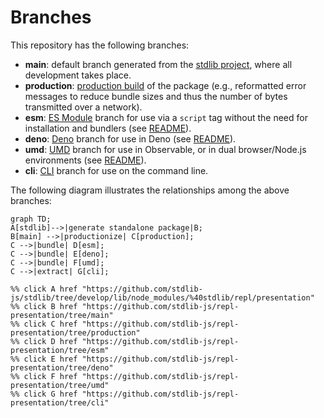<!--

@license Apache-2.0

Copyright (c) 2023 The Stdlib Authors.

Licensed under the Apache License, Version 2.0 (the "License");
you may not use this file except in compliance with the License.
You may obtain a copy of the License at

    http://www.apache.org/licenses/LICENSE-2.0

Unless required by applicable law or agreed to in writing, software
distributed under the License is distributed on an "AS IS" BASIS,
WITHOUT WARRANTIES OR CONDITIONS OF ANY KIND, either express or implied.
See the License for the specific language governing permissions and
limitations under the License.

-->

# Branches

This repository has the following branches:

-   **main**: default branch generated from the [stdlib project][stdlib-url], where all development takes place.
-   **production**: [production build][production-url] of the package (e.g., reformatted error messages to reduce bundle sizes and thus the number of bytes transmitted over a network).
-   **esm**: [ES Module][esm-url] branch for use via a `script` tag without the need for installation and bundlers (see [README][esm-readme]).
-   **deno**: [Deno][deno-url] branch for use in Deno (see [README][deno-readme]).
-   **umd**: [UMD][umd-url] branch for use in Observable, or in dual browser/Node.js environments (see [README][umd-readme]).
-   **cli**: [CLI][cli-url] branch for use on the command line.

The following diagram illustrates the relationships among the above branches:

```mermaid
graph TD;
A[stdlib]-->|generate standalone package|B;
B[main] -->|productionize| C[production];
C -->|bundle| D[esm];
C -->|bundle| E[deno];
C -->|bundle| F[umd];
C -->|extract| G[cli];

%% click A href "https://github.com/stdlib-js/stdlib/tree/develop/lib/node_modules/%40stdlib/repl/presentation"
%% click B href "https://github.com/stdlib-js/repl-presentation/tree/main"
%% click C href "https://github.com/stdlib-js/repl-presentation/tree/production"
%% click D href "https://github.com/stdlib-js/repl-presentation/tree/esm"
%% click E href "https://github.com/stdlib-js/repl-presentation/tree/deno"
%% click F href "https://github.com/stdlib-js/repl-presentation/tree/umd"
%% click G href "https://github.com/stdlib-js/repl-presentation/tree/cli"
```

[stdlib-url]: https://github.com/stdlib-js/stdlib/tree/develop/lib/node_modules/%40stdlib/repl/presentation
[production-url]: https://github.com/stdlib-js/repl-presentation/tree/production
[deno-url]: https://github.com/stdlib-js/repl-presentation/tree/deno
[deno-readme]: https://github.com/stdlib-js/repl-presentation/blob/deno/README.md
[umd-url]: https://github.com/stdlib-js/repl-presentation/tree/umd
[umd-readme]: https://github.com/stdlib-js/repl-presentation/blob/umd/README.md
[esm-url]: https://github.com/stdlib-js/repl-presentation/tree/esm
[esm-readme]: https://github.com/stdlib-js/repl-presentation/blob/esm/README.md
[cli-url]: https://github.com/stdlib-js/repl-presentation/tree/cli